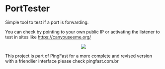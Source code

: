 # PortTester

Simple tool to test if a port is forwarding. </p>

You can check by pointing to your own public IP or activating the listener to test in sites like https://canyouseeme.org/

<p align="center">
<img src="https://user-images.githubusercontent.com/106140045/190716842-a44a6cfe-52b0-4e24-ae2d-6d08e1fd0dd7.png?raw=true"/>
</p>

This project is part of PingFast for a more complete and revised version with a friendlier interface please check pingfast.com.br

